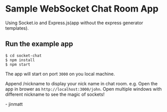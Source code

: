 # Sample WebSocket Chat Room App

Using Socket.io and Express.js(app without the express generator templates).

## Run the example app

```
$ cd socket-chat
$ npm install
$ npm start
```

The app will start on port `3000` on you local machine.

Append /nickname to display your nick name in chat room. e.g. Open the app in brower as `http://localhost:3000/john`. Open multiple windows with different nickname to see the magic of sockets!

\- jinmatt
